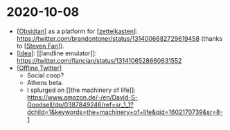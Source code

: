 # 2020-10-08

 - [[Obsidian]] as a platform for [[zettelkasten]]: https://twitter.com/brandontoner/status/1314006682729619458 (thanks to [[Steven Fan]]).
 - [[idea]]: [[landline emulator]]: https://twitter.com/flancian/status/1314106528660631552 
 - [[Offline Twitter]]
   - Social coop?
   - Athens beta.
   - I splurged on [[the machinery of life]]: https://www.amazon.de/-/en/David-S-Goodsell/dp/0387849246/ref=sr_1_1?dchild=1&keywords=the+machinery+of+life&qid=1602170739&sr=8-1

[//begin]: # "Autogenerated link references for markdown compatibility"
[Obsidian]: ../obsidian "Obsidian"
[zettelkasten]: ../zettelkasten "Zettelkasten"
[Steven Fan]: ../steven-fan "Steven Fan"
[idea]: ../idea "idea"
[Offline Twitter]: ../offline-twitter "offline-twitter"
[//end]: # "Autogenerated link references"